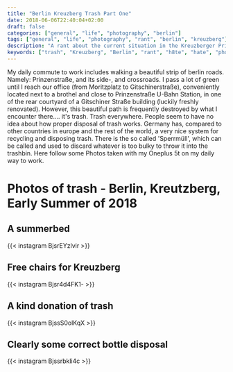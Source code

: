 ```yaml
---
title: "Berlin Kreuzberg Trash Part One"
date: 2018-06-06T22:40:04+02:00
draft: false
categories: ["general", "life", "photography", "berlin"]
tags: ["general", "life", "photography", "rant", "berlin", "kreuzberg"]
description: "A rant about the current situation in the Kreuzberger Prinzenstraßen Neighbourhood"
keywords: ["trash", "Kreuzberg", "Berlin", "rant", "h8te", "hate", "photography", "oneplus5t", "smartphone photography"]
---
```


My daily commute to work includes walking a beautiful strip of berlin roads. Namely: Prinzenstraße, and its side-, and crossroads. I pass a lot of green until I reach our office (from Moritzplatz to Gitschinerstraße), conveniently located next to a brothel and close to Prinzenstraße U-Bahn Station, in one of the rear courtyard of a Gitschiner Straße building (luckily freshly renovated). However, this beautiful path is frequently destroyed by what I encounter there.... it's trash. Trash everywhere. People seem to have no idea about how proper disposal of trash works. Germany has, compared to other countries in europe and the rest of the world, a very nice system for recycling and disposing trash. There is the so called 'Sperrmüll', which can be called and used to discard whatever is too bulky to throw it into the trashbin. Here follow some Photos taken with my Oneplus 5t on my daily way to work.

# Photos of trash - Berlin, Kreutzberg, Early Summer of 2018

## A summerbed

{{< instagram BjsrEYzlvir >}}

## Free chairs for Kreuzberg

{{< instagram Bjsr4d4FK1- >}}

## A kind donation of trash

{{< instagram BjssS0olKqX >}}

## Clearly some correct bottle disposal

{{< instagram Bjssrbkli4c >}}